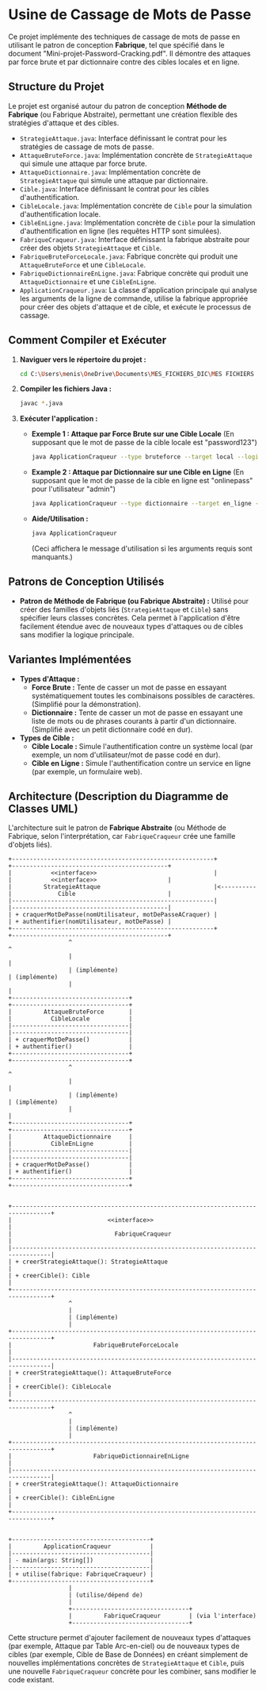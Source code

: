 # Usine de Cassage de Mots de Passe

Ce projet implémente des techniques de cassage de mots de passe en utilisant le patron de conception **Fabrique**, tel que spécifié dans le document "Mini-projet-Password-Cracking.pdf". Il démontre des attaques par force brute et par dictionnaire contre des cibles locales et en ligne.

## Structure du Projet

Le projet est organisé autour du patron de conception **Méthode de Fabrique** (ou Fabrique Abstraite), permettant une création flexible des stratégies d'attaque et des cibles.

*   `StrategieAttaque.java`: Interface définissant le contrat pour les stratégies de cassage de mots de passe.
*   `AttaqueBruteForce.java`: Implémentation concrète de `StrategieAttaque` qui simule une attaque par force brute.
*   `AttaqueDictionnaire.java`: Implémentation concrète de `StrategieAttaque` qui simule une attaque par dictionnaire.
*   `Cible.java`: Interface définissant le contrat pour les cibles d'authentification.
*   `CibleLocale.java`: Implémentation concrète de `Cible` pour la simulation d'authentification locale.
*   `CibleEnLigne.java`: Implémentation concrète de `Cible` pour la simulation d'authentification en ligne (les requêtes HTTP sont simulées).
*   `FabriqueCraqueur.java`: Interface définissant la fabrique abstraite pour créer des objets `StrategieAttaque` et `Cible`.
*   `FabriqueBruteForceLocale.java`: Fabrique concrète qui produit une `AttaqueBruteForce` et une `CibleLocale`.
*   `FabriqueDictionnaireEnLigne.java`: Fabrique concrète qui produit une `AttaqueDictionnaire` et une `CibleEnLigne`.
*   `ApplicationCraqueur.java`: La classe d'application principale qui analyse les arguments de la ligne de commande, utilise la fabrique appropriée pour créer des objets d'attaque et de cible, et exécute le processus de cassage.

## Comment Compiler et Exécuter

1.  **Naviguer vers le répertoire du projet :**
    ```bash
    cd C:\Users\menis\OneDrive\Documents\MES_FICHIERS_DIC\MES FICHIERS DIC1\SEMESTRE 2\PATRON DE CONCEPTION\TP\password-cracker-factory
    ```

2.  **Compiler les fichiers Java :**
    ```bash
    javac *.java
    ```

3.  **Exécuter l'application :**

    *   **Exemple 1 : Attaque par Force Brute sur une Cible Locale**
        (En supposant que le mot de passe de la cible locale est "password123")
        ```bash
        java ApplicationCraqueur --type bruteforce --target local --login testuser --password password123
        ```

    *   **Example 2 : Attaque par Dictionnaire sur une Cible en Ligne**
        (En supposant que le mot de passe de la cible en ligne est "onlinepass" pour l'utilisateur "admin")
        ```bash
        java ApplicationCraqueur --type dictionnaire --target en_ligne --login admin --password onlinepass --url http://example.com/auth
        ```

    *   **Aide/Utilisation :**
        ```bash
        java ApplicationCraqueur
        ```
        (Ceci affichera le message d'utilisation si les arguments requis sont manquants.)

## Patrons de Conception Utilisés

*   **Patron de Méthode de Fabrique (ou Fabrique Abstraite) :** Utilisé pour créer des familles d'objets liés (`StrategieAttaque` et `Cible`) sans spécifier leurs classes concrètes. Cela permet à l'application d'être facilement étendue avec de nouveaux types d'attaques ou de cibles sans modifier la logique principale.

## Variantes Implémentées

*   **Types d'Attaque :**
    *   **Force Brute :** Tente de casser un mot de passe en essayant systématiquement toutes les combinaisons possibles de caractères. (Simplifié pour la démonstration).
    *   **Dictionnaire :** Tente de casser un mot de passe en essayant une liste de mots ou de phrases courants à partir d'un dictionnaire. (Simplifié avec un petit dictionnaire codé en dur).
*   **Types de Cible :**
    *   **Cible Locale :** Simule l'authentification contre un système local (par exemple, un nom d'utilisateur/mot de passe codé en dur).
    *   **Cible en Ligne :** Simule l'authentification contre un service en ligne (par exemple, un formulaire web).

## Architecture (Description du Diagramme de Classes UML)

L'architecture suit le patron de **Fabrique Abstraite** (ou Méthode de Fabrique, selon l'interprétation, car `FabriqueCraqueur` crée une famille d'objets liés).

```
+---------------------------------------------------------+           +--------------------------------------------+
|           <<interface>>                                 |           |           <<interface>>                    |
|         StrategieAttaque                                |<----------|             Cible                          |
|---------------------------------------------------------|           |--------------------------------------------|
| + craquerMotDePasse(nomUtilisateur, motDePasseACraquer) |           | + authentifier(nomUtilisateur, motDePasse) |
+---------------------------------------------------------+           +--------------------------------------------+
                 ^                                                                  ^
                 |                                                                  |
                 | (implémente)                                                     | (implémente)
                 |                                                                  |
+---------------------------------+                                     +---------------------------------+
|         AttaqueBruteForce       |                                     |           CibleLocale           |
|---------------------------------|                                     |---------------------------------|
| + craquerMotDePasse()           |                                     | + authentifier()                |
+---------------------------------+                                     +---------------------------------+
                 ^                                                                  ^
                 |                                                                  |
                 | (implémente)                                                     | (implémente)
                 |                                                                  |
+---------------------------------+                                     +---------------------------------+
|         AttaqueDictionnaire     |                                     |           CibleEnLigne          |
|---------------------------------|                                     |---------------------------------|
| + craquerMotDePasse()           |                                     | + authentifier()                |
+---------------------------------+                                     +---------------------------------+


+---------------------------------------------------------------------------------+
|                           <<interface>>                                         |
|                             FabriqueCraqueur                                    |
|---------------------------------------------------------------------------------|
| + creerStrategieAttaque(): StrategieAttaque                                     |
| + creerCible(): Cible                                                           |
+---------------------------------------------------------------------------------+
                 ^
                 |
                 | (implémente)
                 |
+---------------------------------------------------------------------------------+
|                       FabriqueBruteForceLocale                                  |
|---------------------------------------------------------------------------------|
| + creerStrategieAttaque(): AttaqueBruteForce                                    |
| + creerCible(): CibleLocale                                                     |
+---------------------------------------------------------------------------------+
                 ^
                 |
                 | (implémente)
                 |
+---------------------------------------------------------------------------------+
|                       FabriqueDictionnaireEnLigne                               |
|---------------------------------------------------------------------------------|
| + creerStrategieAttaque(): AttaqueDictionnaire                                  |
| + creerCible(): CibleEnLigne                                                    |
+---------------------------------------------------------------------------------+


+---------------------------------------+
|         ApplicationCraqueur           |
|---------------------------------------|
| - main(args: String[])                |
|---------------------------------------|
| + utilise(fabrique: FabriqueCraqueur) |
+---------------------------------------+
                 |
                 | (utilise/dépend de)
                 |
                 +---------------------------------+
                 |         FabriqueCraqueur        | (via l'interface)
                 +---------------------------------+
```

Cette structure permet d'ajouter facilement de nouveaux types d'attaques (par exemple, Attaque par Table Arc-en-ciel) ou de nouveaux types de cibles (par exemple, Cible de Base de Données) en créant simplement de nouvelles implémentations concrètes de `StrategieAttaque` et `Cible`, puis une nouvelle `FabriqueCraqueur` concrète pour les combiner, sans modifier le code existant.